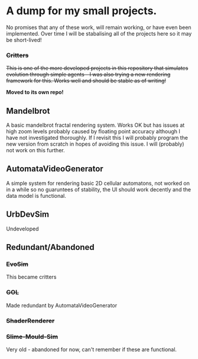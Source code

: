 # A dump for my small projects.
No promises that any of these work, will remain working, or have even been implemented. 
Over time I will be stabalising all of the projects here so it may be short-lived!

### ~~Critters~~
~~This is one of the more developed projects in this repository that simulates evolution through simple agents - I was also trying a new rendering framework for this. Works well and should be stable as of writing!~~

**Moved to its own repo!**
## Mandelbrot
A basic mandelbrot fractal rendering system. Works OK but has issues at high zoom levels probably caused by floating point accuracy although I have not investigated thoroughly. If I revisit this I will probably program the new version from scratch in hopes of avoiding this issue. I will (probably) not work on this further.
## AutomataVideoGenerator
A simple system for rendering basic 2D cellular automatons, not worked on in a while so no guaruntees of stability, the UI should work decently and the data model is functional.
## UrbDevSim
Undeveloped

## Redundant/Abandoned
### ~~EvoSim~~
This became critters

### ~~GOL~~
Made redundant by AutomataVideoGenerator

### ~~ShaderRenderer~~
### ~~Slime-Mould-Sim~~
Very old - abandoned for now, can't remember if these are functional.
